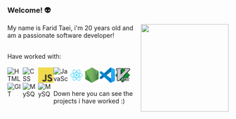### Welcome! 👽 <br>
<img align="right" width="200" height="200" src="https://github.com/leviathanbasket/leviathanbasket/assets/148531582/411b1f4d-167c-4b87-bc48-d664f3e5b9d6"/>

My name is Farid Taei, i'm 20 years old and am a passionate software developer!<br><br>

Have worked with: <br><br>
<img align="left" alt="HTML" width="35px" height="35px" src="https://github.com/leviathanbasket/leviathanbasket/assets/148531582/c104f037-dc7a-4985-bae0-a965dc3b434b" />
<img align="left" alt="CSS" width="35px" height="35px" src="https://github.com/leviathanbasket/leviathanbasket/assets/148531582/f0139ec9-4131-4bfc-9a81-879c1d32fab7" />
<img align="left" alt="JavaScript" width="35px" height="35px" src="https://raw.githubusercontent.com/github/explore/80688e429a7d4ef2fca1e82350fe8e3517d3494d/topics/javascript/javascript.png" />
<img align="left" alt="JavaScript" width="35px" height="35px" src="https://github.com/leviathanbasket/leviathanbasket/assets/148531582/d55d2f4e-fa1d-4c5c-92f7-e0bddceeb9c1" />
<img align="left" alt="React" width="35px" height="35px" src="https://raw.githubusercontent.com/github/explore/80688e429a7d4ef2fca1e82350fe8e3517d3494d/topics/react/react.png" />
<img align="left" alt="Node.js" width="35px" height="35px" src="https://raw.githubusercontent.com/github/explore/80688e429a7d4ef2fca1e82350fe8e3517d3494d/topics/nodejs/nodejs.png" />
<img align="left" alt="Visual Studio Code" width="35px" height="35px" src="https://raw.githubusercontent.com/github/explore/80688e429a7d4ef2fca1e82350fe8e3517d3494d/topics/visual-studio-code/visual-studio-code.png" />
<img align="left" alt="Visual Studio Code" width="35px" height="35px" src="https://raw.githubusercontent.com/github/explore/80688e429a7d4ef2fca1e82350fe8e3517d3494d/topics/vim/vim.png" /> 
<img align="left" alt="GIT" width="35px" height="35px" src="https://github.com/leviathanbasket/leviathanbasket/assets/148531582/ca3e65a4-3b1f-4d2e-96e2-86c790c8650d" />
<img align="left" alt="MySQL" width="35px" height="35px" src="https://github.com/leviathanbasket/leviathanbasket/assets/148531582/7f5bd13c-7747-46d5-9a69-423e1310fa1b" /> 
<img align="left" alt="MySQL" width="35px" height="35px" src="https://github.com/leviathanbasket/leviathanbasket/assets/148531582/d21a83e4-31ed-4682-ab63-4fe3872028dd" /> 
<br><br><br> Down here you can see the projects i have worked :) 
